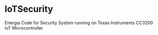 # IoTSecurity
Energia Code for Security System running on Texas Instruments CC3200 IoT Microcontroller
